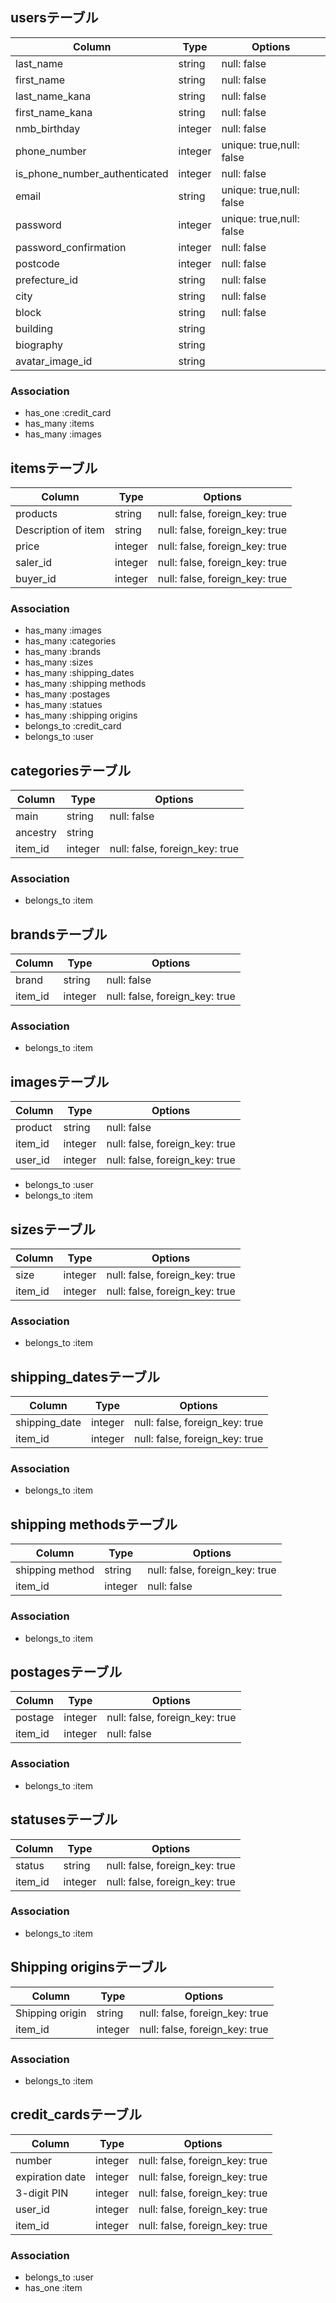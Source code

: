 ## usersテーブル
|Column|Type|Options|
|------|----|-------|
|last_name|string|null: false|
|first_name|string|null: false|
|last_name_kana|string|null: false|
|first_name_kana|string|null: false|
|nmb_birthday|integer|null: false|
|phone_number|integer|unique: true,null: false|
|is_phone_number_authenticated|integer|null: false|
|email|string|unique: true,null: false|
|password|integer|unique: true,null: false|
|password_confirmation|integer|null: false|
|postcode|integer|null: false|
|prefecture_id|string|null: false|
|city|string|null: false|
|block|string|null: false|
|building|string||
|biography|string||
|avatar_image_id|string||

### Association
- has_one :credit_card
- has_many :items
- has_many :images


## itemsテーブル
|Column|Type|Options|
|------|----|-------|
|products|string|null: false, foreign_key: true|
|Description of item|string|null: false, foreign_key: true|
|price|integer|null: false, foreign_key: true|
|saler_id|integer|null: false, foreign_key: true|
|buyer_id|integer|null: false, foreign_key: true|


### Association
- has_many :images
- has_many :categories
- has_many :brands
- has_many :sizes
- has_many :shipping_dates
- has_many :shipping methods
- has_many :postages
- has_many :statues
- has_many :shipping origins
- belongs_to :credit_card
- belongs_to :user



## categoriesテーブル
|Column|Type|Options|
|------|----|-------|
|main|string|null: false|
|ancestry|string||
|item_id|integer|null: false, foreign_key: true|

### Association
- belongs_to :item



## brandsテーブル
|Column|Type|Options|
|------|----|-------|
|brand|string|null: false|
|item_id|integer|null: false, foreign_key: true|

### Association
- belongs_to :item


## imagesテーブル
|Column|Type|Options|
|------|----|-------|
|product|string|null: false|
|item_id|integer|null: false, foreign_key: true|
|user_id|integer|null: false, foreign_key: true|

- belongs_to :user
- belongs_to :item


## sizesテーブル
|Column|Type|Options|
|------|----|-------|
|size|integer|null: false, foreign_key: true|
|item_id|integer|null: false, foreign_key: true|

### Association
- belongs_to :item



## shipping_datesテーブル
|Column|Type|Options|
|------|----|-------|
|shipping_date|integer|null: false, foreign_key: true| 
|item_id|integer|null: false, foreign_key: true|

### Association
- belongs_to :item




## shipping methodsテーブル
|Column|Type|Options|
|------|----|-------|
|shipping method|string|null: false, foreign_key: true|
|item_id|integer|null: false|


### Association
- belongs_to :item


## postagesテーブル
|Column|Type|Options|
|------|----|-------|
|postage|integer|null: false, foreign_key: true| 
|item_id|integer|null: false|


### Association
- belongs_to :item


## statusesテーブル
|Column|Type|Options|
|------|----|-------|
|status|string|null: false, foreign_key: true|  
|item_id|integer|null: false, foreign_key: true|

### Association
- belongs_to :item



## Shipping originsテーブル
|Column|Type|Options|
|------|----|-------|
|Shipping origin|string|null: false, foreign_key: true|  
|item_id|integer|null: false, foreign_key: true|

### Association
- belongs_to :item


## credit_cardsテーブル
|Column|Type|Options|
|------|----|-------|
|number|integer|null: false, foreign_key: true|
|expiration date|integer|null: false, foreign_key: true|
|3-digit PIN|integer|null: false, foreign_key: true|
|user_id|integer|null: false, foreign_key: true|
|item_id|integer|null: false, foreign_key: true|

### Association
- belongs_to :user
- has_one :item